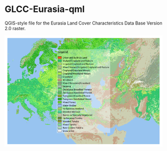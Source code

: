 # GLCC-Eurasia-qml
QGIS-style file for the Eurasia Land Cover Characteristics Data Base Version 2.0 raster.

![preview with legend](preview.png)
